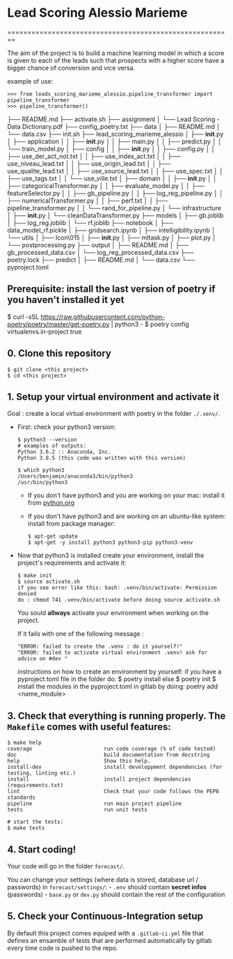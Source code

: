 
# Lead Scoring Alessio Marieme 
========================================================

The aim of the project is to build a machine learning model in which a score is given to each of the leads such that prospects with a higher score have a bigger chance of conversion and vice versa.


example of use:

    >>> from leads_scoring_marieme_alessio.pipeline_transformer import pipeline_transformer
    >>> pipeline_transformer()


├── README.md
├── activate.sh
├── assignment
│   └── Lead Scoring - Data Dictionary.pdf
├── config_poetry.txt
├── data
│   ├── README.md
│   └── data.csv
├── init.sh
├── lead_scoring_marieme_alessio
│   ├── __init__.py
│   ├── application
│   │   ├── __init__.py
│   │   ├── main.py
│   │   ├── predict.py
│   │   └── train_model.py
│   ├── config
│   │   ├── __init__.py
│   │   ├── config.py
│   │   ├── use_der_act_not.txt
│   │   ├── use_index_act.txt
│   │   ├── use_niveau_lead.txt
│   │   ├── use_origin_lead.txt
│   │   ├── use_qualite_lead.txt
│   │   ├── use_source_lead.txt
│   │   ├── use_spec.txt
│   │   ├── use_tags.txt
│   │   └── use_ville.txt
│   ├── domain
│   │   ├── __init__.py
│   │   ├── categoricalTransformer.py
│   │   ├── evaluate_model.py
│   │   ├── featureSelector.py
│   │   ├── gb_pipeline.py
│   │   ├── log_reg_pipeline.py
│   │   ├── numericalTransformer.py
│   │   ├── perf.txt
│   │   ├── pipeline_transformer.py
│   │   └── rand_for_pipeline.py
│   └── infrastructure
│       ├── __init__.py
│       └── cleanDataTransformer.py
├── models
│   ├── gb.joblib
│   ├── log_reg.joblib
│   └── rf.joblib
├── notebook
│   ├── data_model_rf.pickle
│   ├── gridsearch.ipynb
│   ├── intelligibility.ipynb
│   └── utils
│       ├── Icon\015
│       ├── __init__.py
│       ├── mltask.py
│       ├── plot.py
│       └── postprocessing.py
├── output
│   ├── README.md
│   ├── gb_processed_data.csv
│   └── log_reg_processed_data.csv
├── poetry.lock
├── predict
│   ├── README.md
│   └── data.csv
└── pyproject.toml

## Prerequisite: install the last version of poetry if you haven't installed it yet 
$ curl -sSL https://raw.githubusercontent.com/python-poetry/poetry/master/get-poetry.py | python3 -
$ poetry config virtualenvs.in-project true

## 0. Clone this repository

```
$ git clone <this project>
$ cd <this project>
```

## 1. Setup your virtual environment and activate it

Goal : create a local virtual environment with poetry in the folder `./.venv/`.

- First: check your python3 version:

    ```
    $ python3 --version
    # examples of outputs: 
    Python 3.6.2 :: Anaconda, Inc.
    Python 3.8.5 (this code was written with this version)

    $ which python3
    /Users/benjamin/anaconda3/bin/python3
    /usr/bin/python3
    ```

    - If you don't have python3 and you are working on your mac: install it from [python.org](https://www.python.org/downloads/)
    - If you don't have python3 and are working on an ubuntu-like system: install from package manager:

        ```
        $ apt-get update
        $ apt-get -y install python3 python3-pip python3-venv
        ```

- Now that python3 is installed create your environment, install the project's requirements and activate it:

    ```
    $ make init
    $ source activate.sh
    if you see error like this: bash: .venv/bin/activate: Permission denied
    do : chmod 741 .venv/bin/activate before doing source activate.sh
    ```

    You sould **allways** activate your environment when working on the project.

    If it fails with one of the following message :
    ```
    "ERROR: failed to create the .venv : do it yourself!"
    "ERROR: failed to activate virtual environment .venv! ask for advice on #dev "
    ```

    instructions on how to create an environment by yourself:
        if you have a pyproject.toml file in the folder do:
            $ poetry install 
        else 
            $ poetry init
            $ install the modules in the pyproject.toml in gitlab by doing: poetry add <name_module>



## 3. Check that everything is running properly. The `Makefile` comes with useful features:

```
$ make help
coverage                       run code coverage (% of code tested)
doc                            build documentation from docstring
help                           Show this help.
install-dev                    install developpment dependencies (for testing, linting etc.)
install                        install project dependencies (requirements.txt)
lint                           Check that your code follows the PEP8 standards
pipeline                       run main project pipeline
tests                          run unit tests

# start the tests:
$ make tests
```


## 4. Start coding! 

Your code will go in the folder `forecast/`.

You can change your settings (where data is stored, database url / passwords)
in `forecast/settings/`:
    - `.env` should contain **secret infos** (passwords)
    - `base.py` or `dev.py` should contain the rest of the configuration


## 5. Check your Continuous-Integration setup

By default this project comes equiped with a `.gitlab-ci.yml` file that
defines an ensamble of tests that are performed automatically by gitlab
every time code is pushed to the repo.



